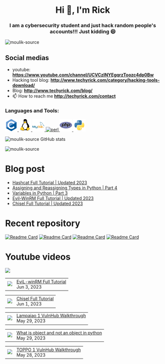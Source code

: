 <h1 align="center">Hi 👋, I'm Rick</h1>
<h3 align="center">I am a cybersecurity student and just hack random people's accounts!!! Just kidding 😄</h3>

<p align="left"> <img src="https://komarev.com/ghpvc/?username=moulik-source&label=Profile%20views&color=0e75b6&style=flat" alt="moulik-source" /> </p> 

## Social medias
- youtube: **https://www.youtube.com/channel/UCVCzINYEgqrzToozc4dp0Bw**
- Hacking tool blog: **http://www.techyrick.com/category/hacking-tools-download/**
- Blog: **http://www.techyrick.com/blog/**
- 📫 How to reach me **http://techyrick.com/contact**


<h3 align="left">Languages and Tools:</h3>
<p align="left"> <a href="https://www.cprogramming.com/" target="_blank"> <img src="https://raw.githubusercontent.com/devicons/devicon/master/icons/c/c-original.svg" alt="c" width="40" height="40"/> </a> <a href="https://www.linux.org/" target="_blank"> <img src="https://raw.githubusercontent.com/devicons/devicon/master/icons/linux/linux-original.svg" alt="linux" width="40" height="40"/> </a> <a href="https://www.mysql.com/" target="_blank"> <img src="https://raw.githubusercontent.com/devicons/devicon/master/icons/mysql/mysql-original-wordmark.svg" alt="mysql" width="40" height="40"/> </a> <a href="https://www.perl.org/" target="_blank"> <img src="https://api.iconify.design/logos-perl.svg" alt="perl" width="40" height="40"/> </a> <a href="https://www.php.net" target="_blank"> <img src="https://raw.githubusercontent.com/devicons/devicon/master/icons/php/php-original.svg" alt="php" width="40" height="40"/> </a> <a href="https://www.python.org" target="_blank"> <img src="https://raw.githubusercontent.com/devicons/devicon/master/icons/python/python-original.svg" alt="python" width="40" height="40"/> </a> </p>



![moulik-source GitHub stats](https://github-readme-stats.vercel.app/api?username=moulik-source&show_icons=true&theme=vision-friendly-dark)

<p><img align="center" src="https://github-readme-streak-stats.herokuapp.com/?user=moulik-source&theme=vision-friendly-dark" alt="moulik-source" /></p>

# Blog post
<!-- BLOG-POST-LIST:START -->
- [Hashcat Full Tutorial | Updated 2023](https://techyrick.com/hashcat-full-tutorial/)
- [Assigning and Reassigning Types in Python | Part 4](https://techyrick.com/assigning-and-reassigning-types-in-python-part-4/)
- [Variables in Python | Part 3](https://techyrick.com/variables-in-python/)
- [Evil-WinRM Full Tutorial | Updated 2023](https://techyrick.com/evil-winrm-full-tutorial/)
- [Chisel Full Tutorial | Updated 2023](https://techyrick.com/chisel-full-tutorial/)
<!-- BLOG-POST-LIST:END -->

# Recent repository 

[![Readme Card](https://github-readme-stats.vercel.app/api/pin/?username=moulik-source&repo=ddos&theme=outrun)](https://github.com/moulik-source/ddos) 
[![Readme Card](https://github-readme-stats.vercel.app/api/pin/?username=moulik-source&repo=port-scan&theme=outrun)](https://github.com/moulik-source/port-scan)
[![Readme Card](https://github-readme-stats.vercel.app/api/pin/?username=moulik-source&repo=moulik-source&theme=outrun)](https://github.com/moulik-source/moulik-source)
[![Readme Card](https://github-readme-stats.vercel.app/api/pin/?username=moulik-source&repo=hashmo&theme=outrun)](https://github.com/moulik-source/hashmo)

# Youtube videos

[<img src="https://img.shields.io/badge/-Subscribe-red?style=for-the-badge&logo=youtube&logoColor=white"/>](https://www.youtube.com/channel/UCVHmOOAGNcLK5k0i7G1gTrQ)

<!-- YOUTUBE:START --><table><tr><td><a href="https://www.youtube.com/watch?v=_ieSUm-CvWA"><img width="140px" src="https://i.ytimg.com/vi/_ieSUm-CvWA/mqdefault.jpg"></a></td>
<td><a href="https://www.youtube.com/watch?v=_ieSUm-CvWA">EviL-winRM Full Tutorial</a><br/>Jun 3, 2023</td></tr></table>
<table><tr><td><a href="https://www.youtube.com/watch?v=t1_vE4QB7_4"><img width="140px" src="https://i.ytimg.com/vi/t1_vE4QB7_4/mqdefault.jpg"></a></td>
<td><a href="https://www.youtube.com/watch?v=t1_vE4QB7_4">Chisel Full Tutorial</a><br/>Jun 1, 2023</td></tr></table>
<table><tr><td><a href="https://www.youtube.com/watch?v=CRv_zhkm6q0"><img width="140px" src="https://i.ytimg.com/vi/CRv_zhkm6q0/mqdefault.jpg"></a></td>
<td><a href="https://www.youtube.com/watch?v=CRv_zhkm6q0">Lampaiao 1 VulnHub Walkthrough</a><br/>May 29, 2023</td></tr></table>
<table><tr><td><a href="https://www.youtube.com/watch?v=w56CcL3ooyg"><img width="140px" src="https://i.ytimg.com/vi/w56CcL3ooyg/mqdefault.jpg"></a></td>
<td><a href="https://www.youtube.com/watch?v=w56CcL3ooyg">What is object and not an object in python</a><br/>May 29, 2023</td></tr></table>
<table><tr><td><a href="https://www.youtube.com/watch?v=WkioKVbX6aQ"><img width="140px" src="https://i.ytimg.com/vi/WkioKVbX6aQ/mqdefault.jpg"></a></td>
<td><a href="https://www.youtube.com/watch?v=WkioKVbX6aQ">TOPPO 1 VulnHub Walkthrough</a><br/>May 28, 2023</td></tr></table>
<!-- YOUTUBE:END -->

